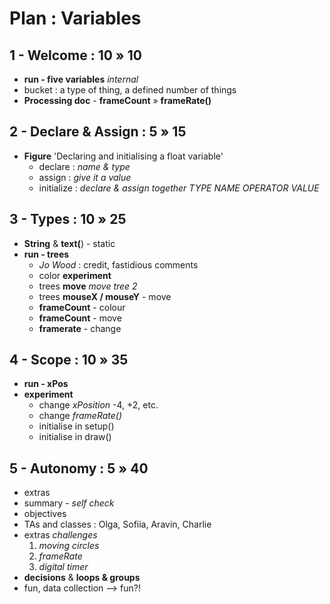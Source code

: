# Plan : Variables

## 1 - Welcome : 10 » 10

- **run - five variables** _internal_
- bucket : a type of thing, a defined number of things
- **Processing doc** - **frameCount** » **frameRate()**

## 2 - Declare & Assign : 5 » 15

- **Figure** 'Declaring and initialising a float variable'
  - declare : _name & type_
  - assign : _give it a value_
  - initialize : _declare & assign together_
  _TYPE_
  _NAME_
  _OPERATOR_
  _VALUE_

## 3 - Types : 10 » 25

- **String** & **text(**) - static
- **run - trees**
  - _Jo Wood_ : credit, fastidious comments
  - color **experiment**
  - trees **move** _move tree 2_
  - trees **mouseX / mouseY** - move
  - **frameCount** - colour
  - **frameCount** - move
  - **framerate** - change

## 4 - Scope : 10 » 35

- **run - xPos**
- **experiment**
  - change _xPosition_ -4, +2, etc.
  - change _frameRate()_
  - initialise in setup()
  - initialise in draw()

## 5 - Autonomy : 5 » 40

- extras
- summary - _self check_
- objectives
- TAs and classes : Olga, Sofiia, Aravin, Charlie
- extras _challenges_
  1. _moving circles_
  2. _frameRate_
  3. _digital timer_
- **decisions** & **loops & groups**
- fun, data collection --> fun?!


